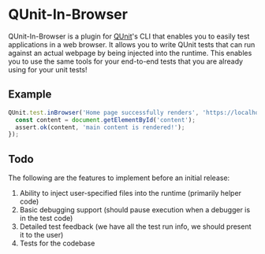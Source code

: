 # QUnit-In-Browser

QUnit-In-Browser is a plugin for [QUnit](http://qunitjs.com/)'s CLI that enables you to easily test applications in a web browser. It allows you to write QUnit tests that can run against an actual webpage by being injected into the runtime. This enables you to use the same tools for your end-to-end tests that you are already using for your unit tests!

## Example

```js
QUnit.test.inBrowser('Home page successfully renders', 'https://localhost:8000/', function(assert) {
  const content = document.getElementById('content');
  assert.ok(content, 'main content is rendered!');
});
```

## Todo

The following are the features to implement before an initial release:

1. Ability to inject user-specified files into the runtime (primarily helper code)
2. Basic debugging support (should pause execution when a debugger is in the test code)
3. Detailed test feedback (we have all the test run info, we should present it to the user)
4. Tests for the codebase
